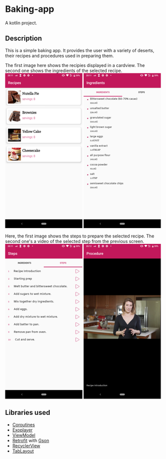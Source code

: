 # Baking-app
A kotlin project. 

## Description
This is a simple baking app.
It provides the user with a variety of deserts, their recipes and procedures used in preparing them.

The first image here shows the recipies displayed in a cardview. The second one shows the ingredients of the selected recipe.
<img src="https://github.com/Czeach/Baking-app/blob/master/screenshots/recipes.png" width="250" height="500" />    <img src="https://github.com/Czeach/Baking-app/blob/master/screenshots/ingredients.png" width="250" height="500" />

Here, the first image shows the steps to prepare the selected recipe. The second one's a video of the selected step from the previous screen.
<img src="https://github.com/Czeach/Baking-app/blob/master/screenshots/steps.png" width="250" height="500" />    <img src="https://github.com/Czeach/Baking-app/blob/master/screenshots/videos.png" width="250" height="500" />

## Libraries used
- [Coroutines](https://kotlinlang.org/docs/reference/coroutines-overview.html)
- [Exoplayer](https://exoplayer.dev/)
- [ViewModel](https://developer.android.com/reference/android/arch/lifecycle/ViewModel)
- [Retrofit](https://square.github.io/retrofit/) with [Gson](https://sites.google.com/site/gson/gson-user-guide)
- [RecyclerView](https://developer.android.com/reference/android/support/v7/widget/RecyclerView)
- [TabLayout](https://developer.android.com/reference/android/support/design/widget/TabLayout)
